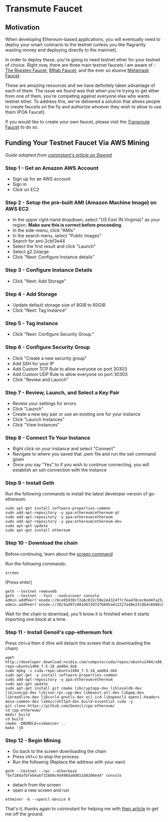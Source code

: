 # Transmute Faucet

## Motivation

When developing Ethereum-based applications, you will eventually need to deploy your smart contracts to the testnet (unless you like flagrantly wasting money and deploying directly to the mainnet).

In order to deploy these, you're going to need testnet ether for your testnet of choice. Right now, there are three main testnet faucets I am aware of - [The Ropsten Faucet](http://faucet.ropsten.be:3001/), [B9lab Faucet](http://ipfs.b9lab.com:8080/ipfs/QmTHdYEYiJPmbkcth3mQvEQQgEamFypLhc9zapsBatQW7Y/throttled_faucet.html), and the ever so elusive [Metamask Faucet](https://faucet.metamask.io/).

These are amazing resources and we have definitely taken advantage of each of them. The issue we found was that when you're trying to get ether from one of them, you're competing against everyone else who wants testnet ether. To address this, we've delivered a solution that allows people to create faucets on the fly and authorize whoever they wish to allow to use them (POA Faucet).

If you would like to create your own faucet, please visit the [Transmute Faucet](faucet.transmute.industries) to do so.

## Funding Your Testnet Faucet Via AWS Mining
_Guide adapted from [coininstant's article on Steemit](https://steemit.com/ethereum/@coininstant/amazon-aws-ethereum-cloud-mining-tutorial-12-step-guide-to-generating-etc)_

### Step 1 - Get an Amazon AWS Account

- Sign up for an AWS account
- Sign in
- Click on EC2

### Step 2 - Setup the pre-built AMI (Amazon Machine Image) on AWS EC2

 - In the upper right-hand dropdown, select "US East (N.Virginia)" as your region. **Make sure this is correct before proceeding.**
 - In the side-menu, click "AMIs"
 - In the search menu, select "Public Images"
 - Search for ami-2cbf3e44
 - Select the first result and click "Launch"
 - Select g2.2xlarge
 - Click "Next: Configure Instance details"

### Step 3 - Configure Instance Details

 - Click "Next: Add Storage"

### Step 4 - Add Storage

 - Update default storage size of 8GiB to 60GiB
 - Click "Next: Tag Instance"

### Step 5 - Tag Instance

 - Click "Next: Configure Security Group."

### Step 6 - Configure Security Group

- Click "Create a new security group"
- Add SSH for your IP
- Add Custom TCP Rule to allow everyone on port 30303
- Add Custom UDP Rule to allow everyone on port 30303
- Click "Review and Launch"

### Step 7 - Review, Launch, and Select a Key Pair

- Review your settings for errors
- Click "Launch"
- Create a new key pair or use an existing one for your instance
- Click "Launch Instances"
- Click "View Instances"

### Step 8 - Connect To Your Instance

- Right click on your instance and select "Connect"
- Navigate to where you saved that .pem file and run the ssh command given
- Once you say "Yes" to if you wish to continue connecting, you will establish an ssh connection with the instance

### Step 9 - Install Geth

Run the following commands to install the latest developer version of go-ethereum:

```
sudo apt-get install software-properties-common
sudo add-apt-repository -y ppa:ethereum/ethereum-qt
sudo add-apt-repository -y ppa:ethereum/ethereum
sudo add-apt-repository -y ppa:ethereum/ethereum-dev
sudo apt-get update
sudo apt-get install ethereum
```

### Step 10 - Download the chain

Before continuing, learn about the [screen command](https://www.howtoforge.com/linux_screen)

Run the following commands:

```
screen
```
[Press enter]
```
geth --testnet removedb
geth --testnet --fast --nodiscover console
admin.addPeer('enode://6ce05930c72abc632c58e2e4324f7c7ea478cec0ed4fa2528982cf34483094e9cbc9216e7aa349691242576d552a2a56aaeae426c5303ded677ce455ba1acd9d@13.84.180.240:30303')
admin.addPeer('enode://20c9ad97c081d63397d7b685a412227a40e23c8bdc6688c6f37e97cfbc22d2b4d1db1510d8f61e6a8866ad7f0e17c02b14182d37ea7c3c8b9c2683aeb6b733a1@52.169.14.227:30303')
```

Wait for the chain to download, you'll know it is finished when it starts importing one block at a time.

### Step 11 - Install Genoil's cpp-ethereum fork

Press ctrl+a then d (this will detach the screen that is downloading the chain)
```
wget http://developer.download.nvidia.com/compute/cuda/repos/ubuntu1404/x86_64/cuda-repo-ubuntu1404_7.5-18_amd64.deb
sudo dpkg -i cuda-repo-ubuntu1404_7.5-18_amd64.deb
sudo apt-get -y install software-properties-common
sudo add-apt-repository -y ppa:ethereum/ethereum
sudo apt-get update
sudo apt-get install git cmake libcryptopp-dev libleveldb-dev libjsoncpp-dev libjson-rpc-cpp-dev libboost-all-dev libgmp-dev libreadline-dev libcurl4-gnutls-dev ocl-icd-libopencl1 opencl-headers mesa-common-dev libmicrohttpd-dev build-essential cuda -y
git clone https://github.com/Genoil/cpp-ethereum/
cd cpp-ethereum/
mkdir build
cd build
cmake -DBUNDLE=cudaminer ..
make -j8
```

### Step 12 - Begin Mining

- Go back to the screen downloading the chain
- Press ctrl+c to stop the process
- Run the following (Replace the address with your own)
```
geth --testnet --rpc --etherbase "0xf28dafbfeb4abf32869c9d498da0d651d0206ed4" console
```
- detach from the screen
- open a new screen and run
```
ethminer -G --opencl-device 0
```

That's it, thanks again to coininstant for helping me with [their article](https://steemit.com/ethereum/@coininstant/amazon-aws-ethereum-cloud-mining-tutorial-12-step-guide-to-generating-etc) to get me off the ground.
